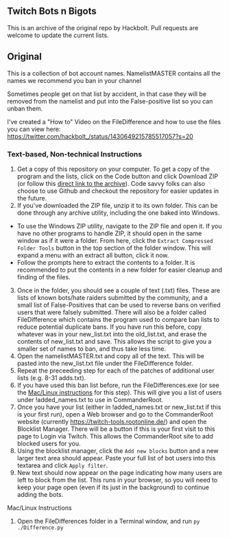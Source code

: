 ## Twitch Bots n Bigots

This is an archive of the original repo by Hackbolt. Pull requests are welcome to update the current lists.

## Original

This is a collection of bot account names. NamelistMASTER contains all the names we recommend you ban in your channel

Sometimes people get on that list by accident, in that case they will be removed from the namelist and put into the False-positive list so you can unban them.

I've created a "How to" Video on the FileDifference and how to use the files you can view here: https://twitter.com/hackbolt_/status/1430649215785517057?s=20

### Text-based, Non-technical Instructions

1. Get a copy of this repository on your computer. To get a copy of the program and the lists, click on the Code button and click Download ZIP (or follow this [direct link to the archive](https://github.com/hackbolt/twitchbotsnbigots/archive/refs/heads/main.zip)). Code savvy folks can also choose to use Github and checkout the repository for easier updates in the future.
2. If you've downloaded the ZIP file, unzip it to its own folder. This can be done through any archive utility, including the one baked into Windows. 
  - To use the Windows ZIP utility, navigate to the ZIP file and open it. If you have no other programs to handle ZIP, it should open in the same window as if it were a folder. From here, click the `Extract Compressed Folder Tools` button in the top section of the folder window. This will expand a menu with an extract all button, click it now.
  - Follow the prompts here to extract the contents to a folder. It is recommended to put the contents in a new folder for easier cleanup and finding of the files. 
3. Once in the folder, you should see a couple of text (.txt) files. These are lists of known bots/hate raiders submitted by the community, and a small list of False-Positives that can be used to reverse bans on verified users that were falsely submitted. There will also be a folder called FileDifference which contains the program used to compare ban lists to reduce potential duplicate bans. If you have run this before, copy whatever was in your new_list.txt into the old_list.txt, and erase the contents of new_list.txt and save. This allows the script to give you a smaller set of names to ban, and thus take less time.
4. Open the namelistMASTER.txt and copy all of the text. This will be pasted into the new_list.txt file under the FileDifference folder.
5. Repeat the preceeding step for each of the patches of additional user lists (e.g. 8-31 adds.txt).
6. If you have used this ban list before, run the FileDifferences.exe (or see the [Mac/Linux instructions](#mac-linux-instructions) for this step). This will give you a list of users under !added_names.txt to use in CommanderRoot.
7. Once you have your list (either in !added_names.txt or new_list.txt if this is your first run), open a Web browser and go to the CommanderRoot website (currently https://twitch-tools.rootonline.de/) and open the Blocklist Manager. There will be a button if this is your first visit to this page to Login via Twitch. This allows the CommanderRoot site to add blocked users for you.
8. Using the blocklist manager, click the `Add new blocks` button and a new larger text area should appear. Paste your full list of bot users into this textarea and click `Apply filter`.
9. New text should now appear on the page indicating how many users are left to block from the list. This runs in your browser, so you will need to keep your page open (even if its just in the background) to continue adding the bots.

Mac/Linux Instructions
1. Open the FileDifferences folder in a Terminal window, and run `py ./Difference.py`
